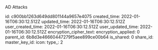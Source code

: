 AD Attacks

id: c900bb1263d649dd801144a9657e4075
created_time: 2022-01-16T06:30:12.512Z
updated_time: 2022-01-16T06:30:12.512Z
user_created_time: 2022-01-16T06:30:12.512Z
user_updated_time: 2022-01-16T06:30:12.512Z
encryption_cipher_text: 
encryption_applied: 0
parent_id: 6b8d3e46660447279f5aee899ce00b64
is_shared: 0
share_id: 
master_key_id: 
icon: 
type_: 2